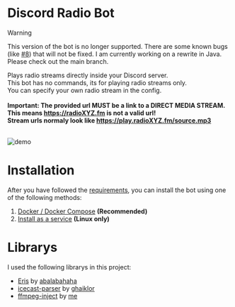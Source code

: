 <h1>Discord Radio Bot</h1>

> [!WARNING]
> This version of the bot is no longer supported.
> There are some known bugs (like <a href="//github.com/parzival-space/discord-radio-bot/issues/8">#8</a>) that will not be fixed.
> I am currently working on a rewrite in Java. Please check out the main branch.

Plays radio streams directly inside your Discord server.<br />
This bot has no commands, its for playing radio streams only.<br />
You can specify your own radio stream in the config.<br>
<br>
<b>
Important: The provided url MUST be a link to a DIRECT MEDIA STREAM. This means https://radioXYZ.fm is not a valid url!<br>
Stream urls normaly look like https://play.radioXYZ.fm/source.mp3
</b>

<br>

<img src="https://i.imgur.com/lzF9Fr0.png" alt="demo">

<h1>Installation</h1>

After you have followed the <a href="docs/requirements.md">requirements</a>, you can install the bot using one of the following methods:

1. <a href="docs/docker.md">Docker / Docker Compose</a> <b>(Recommended)</b>
2. <a href="docs/service.md">Install as a service</a> <b>(Linux only)</b>

<h1>Librarys</h1>

I used the following librarys in this project:

- <a href="//github.com/abalabahaha/eris">Eris</a> by <a href="//github.com/abalabahaha">abalabahaha</a>
- <a href="//github.com/ghaiklor/icecast-parser">icecast-parser</a> by <a href="//github.com/ghaiklor">ghaiklor</a>
- <a href="//github.com/parzival-space/ffmpeg-inject">ffmpeg-inject</a> by <a href="//github.com/parzival-space">me</a>
